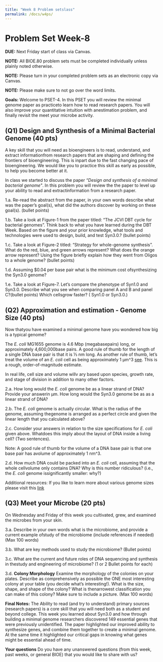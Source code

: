 ```yaml
---
title: "Week 8 Problem setslass"
permalink: /docs/w4ps/
---
```


# Problem Set Week-8

**DUE:** Next Friday start of class via Canvas.

**NOTE:** All BIOE.80 problem sets must be completed individually unless plainly noted otherwise.

**NOTE:** Please turn in your completed problem sets as an electronic copy via Canvas.

**NOTE:** Please make sure to not go over the word limits.

**Goals:** Welcome to PSET-4. 
In this PSET you will review the minimal genome paper as practiceto learn how to read research papers. 
You will also improve your quantitative intuition with anestimation problem, 
and finally revisit the meet your microbe activity.

## (Q1) Design and Synthesis of a Minimal Bacterial Genome (40 pts)

A key skill that you will need as bioengineers is to read, understand, and extract informationfrom research papers that are shaping and defining the frontiers of bioengineering. This is inpart due to the fast changing pace of bioengineering. We would like you to practice this skill as early as possible, to help you become better at it.


In class we started to discuss the paper *“Design and synthesis of a minimal bacterial genome"*. In this problem you will review the the paper to level up your ability to read and extractinformation from a research paper.

1.a. Re-read the abstract from the paper, in your own words describe what was the paper’s goal(s), 
what did the authors discover by working on these goal(s). (bullet points)

1.b. Take a look at Figure-1 from the paper titled: “The JCVI DBT cycle for bacterial genomes”. 
Think back to what you have learned during the DBT Week. Based on the figure and your prior knowledge, 
what tools and technologies were used to design, build, and test Syn3.0.?  (bullet points)

1.c. Take a look at Figure-2 titled: “Strategy for whole-genome synthesis”. What do the red, blue, and green arrows represent? What does the orange arrow represent? 
Using the figure briefly explain how they went from Oligos to a whole genome? (bullet points)

1.d. Assuming $0.04 per base pair what is the minimum cost ofsynthesizing the Syn3.0 genome?

1.e. Take a look at Figure-7. Let’s compare the phenotype of Syn1.0 and Syn3.0.
Describe what you see when comparing panel A and B and panel C?(bullet points) 
Which cellsgrow faster? ( Syn1.0 or Syn3.0.)

## (Q2) Approximation and estimation - Genome Size (40 pts)

Now thatyou have examined a minimal genome have you wondered how big is a typical genome?

The *E. coli* MG1655 genome is 4.6 Mbp (megabasepairs) long, or approximately 4,600,000base pairs. 
A good rule of thumb for the length of a single DNA base pair is that it is ⅓ nm long.
As another rule of thumb, let’s treat the volume of an *E. coli* cell as being approximately 1 μm^3 [see](http://book.bionumbers.org/how-big-is-an-e-coli-cell-and-what-is-its-mass/). This is a rough, order-of-magnitude estimate. 

In real life, cell size and volume willv ary based upon species, growth rate, and stage of division 
in addition to many other factors.

2.a. How long would the *E. coli* genome be as a linear strand of DNA?  Provide your answerin μm. How long would the Syn3.0 genome be as as a linear strand of DNA?

2.b. The *E. coli* genome is actually circular. What is the radius of the genome, assuming thegenome is arranged as a perfect circle and given the linear length that you calculated above?

2.c. Consider your answers in relation to the size specifications for *E. coli* given above. Whatdoes this imply about the layout of DNA inside a living cell? (Two sentences).

Note: A good rule of thumb for the volume of a DNA base pair is that one base pair has avolume of approximately 1 nm^3.

2.d. How much DNA could be packed into an *E. coli* cell, assuming that the whole cellvolume only contains DNA? Why is this number ridiculous? (i.e., the *E. coli* genome issignificantly smaller: why?)

Additional resources: If you like to learn more about various genome sizes please visit this [link](http://book.bionumbers.org/how-big-are-genomes/)


## (Q3) Meet your Microbe (20 pts)

On Wednesday and Friday of this week you cultivated, grew, and examined the microbes from your skin.

3.a. Describe in your own words what is the microbiome, and provide a current example ofstudy of the microbiome (include references if needed) (Max 100 words)

3.b. What are key methods used to study the microbiome? (Bullet points)

3.c. What are the current and future roles of DNA sequencing and synthesis in thestudy and engineering of microbiome? (1 or 2 Bullet points for each)

3.d. **Colony Morphology** Examine the morphology of the colonies on your plates. Describe as comprehensively as possible the ONE most interesting colony at your table (you decide what’s interesting!). What is the size, shape, and shape of the colony? What is thenarrowest classification you can make of this colony? Make sure to include a picture. (Max 100 words)

**Final Notes:** The Ability to read (and try to understand) primary sources (research papers) is a core skill that you will need both as a student and beyond college. This week you learned about Syn3.0 and how through building a minimal genome researchers discovered 149 essential genes that were previously unidentified. The paper highlighted our improved ability to synthesize genes, and combine them together to create a minimal genome. At the same time it highlighted our critical gaps in knowing what genes might be essential ahead of time.

**Your questions**
Do you have any unanswered questions (from this week, past weeks, or general BIOE) that you would like to share with us?

